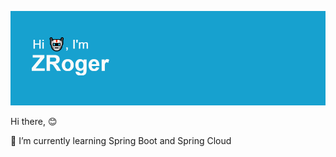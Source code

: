 ![Hi there](https://github.com/ZRoger95/ZRoger95/blob/main/header.png?raw=true)

Hi there, 😊

🌱 I’m currently learning Spring Boot and Spring Cloud

<!--
**ZRoger95/ZRoger95** is a ✨ _special_ ✨ repository because its `README.md` (this file) appears on your GitHub profile.

Here are some ideas to get you started:

- 🔭 I’m currently working on ...
- 🌱 I’m currently learning ...
- 👯 I’m looking to collaborate on ...
- 🤔 I’m looking for help with ...
- 💬 Ask me about ...
- 📫 How to reach me: ...
- 😄 Pronouns: ...
- ⚡ Fun fact: ...
-->

